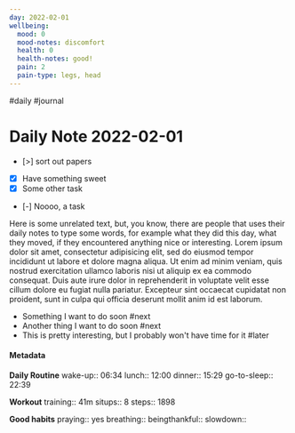 ```yaml
---
day: 2022-02-01
wellbeing:
  mood: 0
  mood-notes: discomfort
  health: 0
  health-notes: good!
  pain: 2
  pain-type: legs, head
---
```

#daily #journal
# Daily Note 2022-02-01

- [>] sort out papers
- [x] Have something sweet
- [x] Some other task
- [-] Noooo, a task

Here is some unrelated text, but, you know, there are people that uses their daily notes to type some words, for example what they did this day, what they moved, if they encountered anything nice or interesting. Lorem ipsum dolor sit amet, consectetur adipisicing elit, sed do eiusmod tempor incididunt ut labore et dolore magna aliqua. Ut enim ad minim veniam, quis nostrud exercitation ullamco laboris nisi ut aliquip ex ea commodo consequat. Duis aute irure dolor in reprehenderit in voluptate velit esse cillum dolore eu fugiat nulla pariatur. Excepteur sint occaecat cupidatat non proident, sunt in culpa qui officia deserunt mollit anim id est laborum.

- Something I want to do soon #next
- Another thing I want to do soon #next
- This is pretty interesting, but I probably won't have time for it #later

#### Metadata

**Daily Routine**
wake-up:: 06:34
lunch:: 12:00
dinner:: 15:29
go-to-sleep:: 22:39

**Workout**
training:: 41m
situps:: 8
steps:: 1898

**Good habits**
praying:: yes
breathing:: 
beingthankful:: 
slowdown:: 
